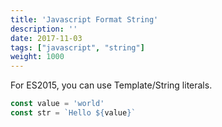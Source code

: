 ```yaml
---
title: 'Javascript Format String'
description: ''
date: 2017-11-03
tags: ["javascript", "string"]
weight: 1000
---
```


For ES2015, you can use Template/String literals.

```javascript
const value = 'world'
const str = `Hello ${value}`
```